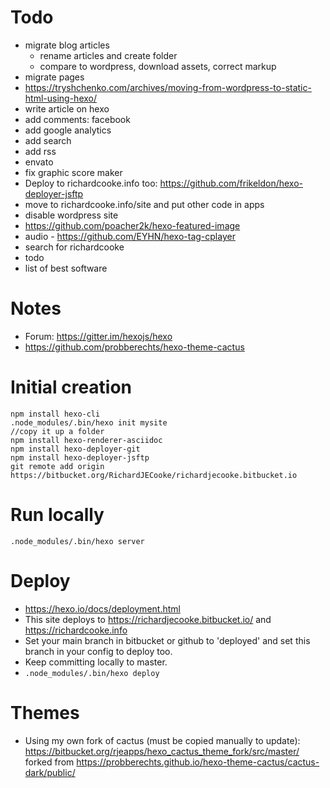 # Todo
- migrate blog articles
    - rename articles and create folder
    - compare to wordpress, download assets, correct markup
- migrate pages
- https://tryshchenko.com/archives/moving-from-wordpress-to-static-html-using-hexo/
- write article on hexo
- add comments: facebook
- add google analytics
- add search
- add rss
- envato
- fix graphic score maker
- Deploy to richardcooke.info too: https://github.com/frikeldon/hexo-deployer-jsftp
- move to richardcooke.info/site and put other code in apps
- disable wordpress site
- https://github.com/poacher2k/hexo-featured-image
- audio - https://github.com/EYHN/hexo-tag-cplayer
- search for richardcooke
- todo
- list of best software

# Notes
- Forum: https://gitter.im/hexojs/hexo
- https://github.com/probberechts/hexo-theme-cactus

# Initial creation
```
npm install hexo-cli
.node_modules/.bin/hexo init mysite
//copy it up a folder
npm install hexo-renderer-asciidoc
npm install hexo-deployer-git
npm install hexo-deployer-jsftp
git remote add origin https://bitbucket.org/RichardJECooke/richardjecooke.bitbucket.io
```

# Run locally
`.node_modules/.bin/hexo server`

# Deploy
- https://hexo.io/docs/deployment.html
- This site deploys to https://richardjecooke.bitbucket.io/ and https://richardcooke.info
- Set your main branch in bitbucket or github to 'deployed' and set this branch in your config to deploy too.
- Keep committing locally to master.
- `.node_modules/.bin/hexo deploy`

# Themes
- Using my own fork of cactus (must be copied manually to update): https://bitbucket.org/rjeapps/hexo_cactus_theme_fork/src/master/
forked from https://probberechts.github.io/hexo-theme-cactus/cactus-dark/public/
